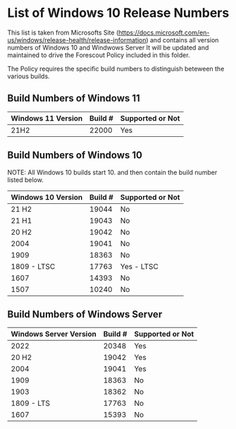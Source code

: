 # List of Windows 10 Release Numbers

This list is taken from Microsofts Site (<https://docs.microsoft.com/en-us/windows/release-health/release-information>) and contains all version numbers of Windows 10 and Windwows Server It will be updated and maintained to drive the Forescout Policy included in this folder.

The Policy requires the specific build numbers to distinguish beteween the various builds.

## Build Numbers of Windows 11

| Windows 11 Version | Build # | Supported or Not |
| :----------------- | :------ | :--------------- |
| 21H2               | 22000   | Yes              |

## Build Numbers of Windows 10

NOTE: All Windows 10 builds start 10. and then contain the build number listed below.

| Windows 10 Version | Build # | Supported or Not |
| :----------------- | :------ | :--------------- |
| 21 H2              | 19044   | No               |
| 21 H1              | 19043   | No               |
| 20 H2              | 19042   | No               |
| 2004               | 19041   | No               |
| 1909               | 18363   | No               |
| 1809 - LTSC        | 17763   | Yes - LTSC       |
| 1607               | 14393   | No               |
| 1507               | 10240   | No               |

## Build Numbers of Windows Server

| Windows Server Version | Build # | Supported or Not |
| :----------------- | :------ | :--------------- |
| 2022               | 20348   | Yes              |
| 20 H2              | 19042   | Yes              |
| 2004               | 19041   | Yes              |
| 1909               | 18363   | No               |
| 1903               | 18362   | No               |
| 1809 - LTS         | 17763   | No               |
| 1607               | 15393   | No               |

